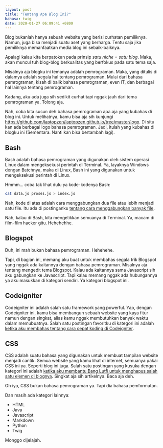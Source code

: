 ```yaml
---
layout: post
title: "Tentang Apa Blog Ini?"
bahasa: twig
date: 2020-01-27 06:09:41 +0800
---
```


Blog bukanlah hanya sebuah website yang berisi curhatan pemiliknya. Namun, juga bisa menjadi suatu aset yang berharga. Tentu saja jika pemiliknya memanfaatkan media blog ini sebaik-baiknya.

Apalagi kalau kita berpatokan pada prinsip _satu niche = satu blog_. Maka, akan muncul tuh blog-blog berkualitas yang berfokus pada satu tema saja. 

Misalnya aja blogku ini temanya adalah pemrograman. Maka, yang ditulis di dalamya adalah segala hal tentang pemrograman. Mulai dari bahasa pemrograman, kisah di balik bahasa pemrograman, even IT, dan berbagai hal lainnya tentang pemrograman. 

Kadang, aku ada juga sih sedikit curhat tapi nggak jauh dari tema pemrograman ya. Tolong aja.

Nah, coba kita susun deh bahasa pemrograman apa aja yang kubahas di blog ini. Untuk melihatnya, kamu bisa aja sih kunjungi <https://github.com/laptopzen/laptopzen.github.io/tree/master/logo>. Di situ kan ada berbagai logo bahasa pemrograman. Jadi, itulah yang kubahas di blogku ini (Sementara. Nanti kan bisa bertambah lagi).

## Bash

Bash adalah bahasa pemrograman yang digunakan oleh sistem operasi Linux dalam mengeksekusi perintah di Terminal. Ya, layaknya Windows dengan Batchnya, maka di Linux, Bash ini yang digunakan untuk mengeksekusi perintah di Linux.

Hmmm... coba tak lihat dulu ya kode-kodenya Bash:

```bash
cat data.js proses.js > index.js
```

Nah, kode di atas adalah cara menggabungkan dua file atau lebih menjadi satu file. Itu ada di postinganku [tentang cara menggabungkan banyak file](menggabungkan-banyak-file-menjadi-satu-di-linux-dan-windows-0122.html). 

Nah, kalau di Bash, kita mengetikkan semuanya di Terminal. Ya, macam di film-film hacker gitu. Hehehehhe.

## Blogspot

Duh, ini mah bukan bahasa pemrograman. Hehehehe.

Tapi, di bagian ini, memang aku buat untuk membahas segala trik Blogspot yang nggak ada kaitannya dengan bahasa pemrograman. Misalnya aja tentang mengedit tema Blogspot. Kalau ada kaitannya sama Javascript sih aku gabungkan ke Javascript. Tapi kalau memang nggak ada hubungannya ya aku masukkan di kategori sendiri. Ya kategori blogspot ini.

## Codeigniter

Codeigniter ini adalah salah satu framework yang powerful. Yap, dengan Codeigniter ini, kamu bisa membangun sebuah website yang kaya fitur namun dengan singkat, alias kamu nggak membutuhkan banyak waktu dalam memubuatnya. Salah satu postingan favoritku di kategori ini adalah [ketika aku membahas tentang cara cepat koding di Codeigniter](cara-cepat-coding-codeigniter-0123.html).

## CSS

CSS adalah suatu bahasa yang digunakan untuk membuat tampilan website menjadi cantik. Semua website yang kamu lihat di internet, semuanya pakai CSS ini ya. Seperti blog ini juga. Salah satu postingan yang kusuka dengan kategori ini adalah [ketika aku membantu Bang Lutfi untuk menghapus salah satu elemen di blognya](menghilangkan-elemen-tertentu-di-blog-0125.html). Singkat aja sih artikelnya. Baca aja deh.

Oh iya, CSS bukan bahasa pemrograman ya. Tapi dia bahasa pemformatan.

Dan masih ada kategori lainnya:

- HTML
- Java
- Javascript
- Markdown
- Python
- Twig

Monggo dijelajah.